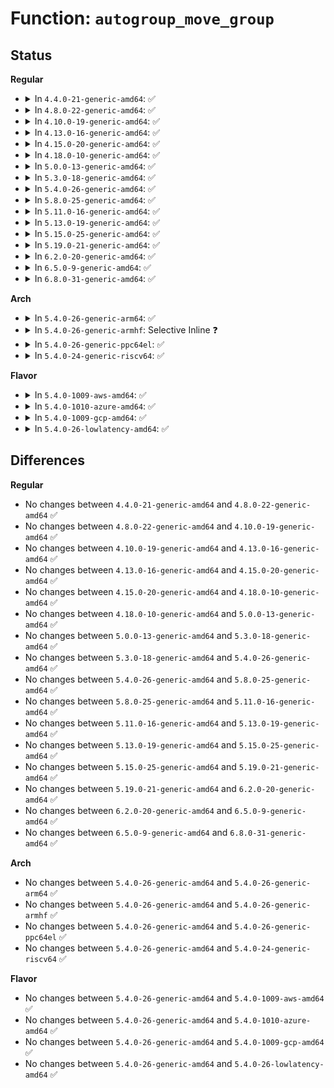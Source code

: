 # Function: <code>autogroup_move_group</code>

## Status
<b>Regular</b>
<ul>
<li>
<details>
<summary>In <code>4.4.0-21-generic-amd64</code>: ✅</summary>

```c
void autogroup_move_group(struct task_struct * p, struct autogroup * ag)
```

```json
{
  "name": "autogroup_move_group",
  "collision_type": "Unique Static",
  "inline_type": "No",
  "funcs": [
    {
      "addr": 18446744071579650400,
      "name": "autogroup_move_group",
      "external": false,
      "loc": "kernel/sched/auto_group.c:126",
      "file": "kernel/sched/auto_group.c",
      "inline": "seen, unknown",
      "caller_inline": [],
      "caller_func": [
        "kernel/sched/auto_group.c:sched_autogroup_detach",
        "kernel/sched/auto_group.c:sched_autogroup_create_attach"
      ]
    }
  ],
  "symbols": [
    {
      "addr": 18446744071579650400,
      "name": "autogroup_move_group",
      "section": ".text",
      "bind": "STB_LOCAL",
      "size": 343
    }
  ]
}
```
</details>
</li>
<li>
<details>
<summary>In <code>4.8.0-22-generic-amd64</code>: ✅</summary>

```c
void autogroup_move_group(struct task_struct * p, struct autogroup * ag)
```

```json
{
  "name": "autogroup_move_group",
  "collision_type": "Unique Static",
  "inline_type": "No",
  "funcs": [
    {
      "addr": 18446744071579665952,
      "name": "autogroup_move_group",
      "external": false,
      "loc": "kernel/sched/auto_group.c:126",
      "file": "kernel/sched/auto_group.c",
      "inline": "seen, unknown",
      "caller_inline": [],
      "caller_func": [
        "kernel/sched/auto_group.c:sched_autogroup_detach",
        "kernel/sched/auto_group.c:sched_autogroup_create_attach"
      ]
    }
  ],
  "symbols": [
    {
      "addr": 18446744071579665952,
      "name": "autogroup_move_group",
      "section": ".text",
      "bind": "STB_LOCAL",
      "size": 343
    }
  ]
}
```
</details>
</li>
<li>
<details>
<summary>In <code>4.10.0-19-generic-amd64</code>: ✅</summary>

```c
void autogroup_move_group(struct task_struct * p, struct autogroup * ag)
```

```json
{
  "name": "autogroup_move_group",
  "collision_type": "Unique Static",
  "inline_type": "No",
  "funcs": [
    {
      "addr": 18446744071579690528,
      "name": "autogroup_move_group",
      "external": false,
      "loc": "kernel/sched/auto_group.c:139",
      "file": "kernel/sched/auto_group.c",
      "inline": "seen, unknown",
      "caller_inline": [],
      "caller_func": [
        "kernel/sched/auto_group.c:sched_autogroup_detach",
        "kernel/sched/auto_group.c:sched_autogroup_create_attach"
      ]
    }
  ],
  "symbols": [
    {
      "addr": 18446744071579690528,
      "name": "autogroup_move_group",
      "section": ".text",
      "bind": "STB_LOCAL",
      "size": 333
    }
  ]
}
```
</details>
</li>
<li>
<details>
<summary>In <code>4.13.0-16-generic-amd64</code>: ✅</summary>

```c
void autogroup_move_group(struct task_struct * p, struct autogroup * ag)
```

```json
{
  "name": "autogroup_move_group",
  "collision_type": "Unique Static",
  "inline_type": "No",
  "funcs": [
    {
      "addr": 18446744071579687472,
      "name": "autogroup_move_group",
      "external": false,
      "loc": "kernel/sched/autogroup.c:139",
      "file": "kernel/sched/autogroup.c",
      "inline": "seen, unknown",
      "caller_inline": [],
      "caller_func": [
        "kernel/sched/autogroup.c:sched_autogroup_detach",
        "kernel/sched/autogroup.c:sched_autogroup_create_attach"
      ]
    }
  ],
  "symbols": [
    {
      "addr": 18446744071579687472,
      "name": "autogroup_move_group",
      "section": ".text",
      "bind": "STB_LOCAL",
      "size": 268
    }
  ]
}
```
</details>
</li>
<li>
<details>
<summary>In <code>4.15.0-20-generic-amd64</code>: ✅</summary>

```c
void autogroup_move_group(struct task_struct * p, struct autogroup * ag)
```

```json
{
  "name": "autogroup_move_group",
  "collision_type": "Unique Static",
  "inline_type": "No",
  "funcs": [
    {
      "addr": 18446744071579718304,
      "name": "autogroup_move_group",
      "external": false,
      "loc": "kernel/sched/autogroup.c:139",
      "file": "kernel/sched/autogroup.c",
      "inline": "seen, unknown",
      "caller_inline": [],
      "caller_func": [
        "kernel/sched/autogroup.c:sched_autogroup_detach",
        "kernel/sched/autogroup.c:sched_autogroup_create_attach"
      ]
    }
  ],
  "symbols": [
    {
      "addr": 18446744071579718304,
      "name": "autogroup_move_group",
      "section": ".text",
      "bind": "STB_LOCAL",
      "size": 278
    }
  ]
}
```
</details>
</li>
<li>
<details>
<summary>In <code>4.18.0-10-generic-amd64</code>: ✅</summary>

```c
void autogroup_move_group(struct task_struct * p, struct autogroup * ag)
```

```json
{
  "name": "autogroup_move_group",
  "collision_type": "Unique Static",
  "inline_type": "No",
  "funcs": [
    {
      "addr": 18446744071579751024,
      "name": "autogroup_move_group",
      "external": false,
      "loc": "kernel/sched/autogroup.c:136",
      "file": "kernel/sched/autogroup.c",
      "inline": "seen, unknown",
      "caller_inline": [],
      "caller_func": [
        "kernel/sched/autogroup.c:sched_autogroup_detach",
        "kernel/sched/autogroup.c:sched_autogroup_create_attach"
      ]
    }
  ],
  "symbols": [
    {
      "addr": 18446744071579751024,
      "name": "autogroup_move_group",
      "section": ".text",
      "bind": "STB_LOCAL",
      "size": 280
    }
  ]
}
```
</details>
</li>
<li>
<details>
<summary>In <code>5.0.0-13-generic-amd64</code>: ✅</summary>

```c
void autogroup_move_group(struct task_struct * p, struct autogroup * ag)
```

```json
{
  "name": "autogroup_move_group",
  "collision_type": "Unique Static",
  "inline_type": "No",
  "funcs": [
    {
      "addr": 18446744071579793888,
      "name": "autogroup_move_group",
      "external": false,
      "loc": "kernel/sched/autogroup.c:136",
      "file": "kernel/sched/autogroup.c",
      "inline": "seen, unknown",
      "caller_inline": [],
      "caller_func": [
        "kernel/sched/autogroup.c:sched_autogroup_detach",
        "kernel/sched/autogroup.c:sched_autogroup_create_attach"
      ]
    }
  ],
  "symbols": [
    {
      "addr": 18446744071579793888,
      "name": "autogroup_move_group",
      "section": ".text",
      "bind": "STB_LOCAL",
      "size": 280
    }
  ]
}
```
</details>
</li>
<li>
<details>
<summary>In <code>5.3.0-18-generic-amd64</code>: ✅</summary>

```c
void autogroup_move_group(struct task_struct * p, struct autogroup * ag)
```

```json
{
  "name": "autogroup_move_group",
  "collision_type": "Unique Static",
  "inline_type": "No",
  "funcs": [
    {
      "addr": 18446744071579822432,
      "name": "autogroup_move_group",
      "external": false,
      "loc": "kernel/sched/autogroup.c:136",
      "file": "kernel/sched/autogroup.c",
      "inline": "seen, unknown",
      "caller_inline": [],
      "caller_func": [
        "kernel/sched/autogroup.c:sched_autogroup_detach",
        "kernel/sched/autogroup.c:sched_autogroup_create_attach"
      ]
    }
  ],
  "symbols": [
    {
      "addr": 18446744071579822432,
      "name": "autogroup_move_group",
      "section": ".text",
      "bind": "STB_LOCAL",
      "size": 266
    }
  ]
}
```
</details>
</li>
<li>
<details>
<summary>In <code>5.4.0-26-generic-amd64</code>: ✅</summary>

```c
void autogroup_move_group(struct task_struct * p, struct autogroup * ag)
```

```json
{
  "name": "autogroup_move_group",
  "collision_type": "Unique Static",
  "inline_type": "No",
  "funcs": [
    {
      "addr": 18446744071579870528,
      "name": "autogroup_move_group",
      "external": false,
      "loc": "kernel/sched/autogroup.c:136",
      "file": "kernel/sched/autogroup.c",
      "inline": "seen, unknown",
      "caller_inline": [],
      "caller_func": [
        "kernel/sched/autogroup.c:sched_autogroup_detach",
        "kernel/sched/autogroup.c:sched_autogroup_create_attach"
      ]
    }
  ],
  "symbols": [
    {
      "addr": 18446744071579870528,
      "name": "autogroup_move_group",
      "section": ".text",
      "bind": "STB_LOCAL",
      "size": 296
    }
  ]
}
```
</details>
</li>
<li>
<details>
<summary>In <code>5.8.0-25-generic-amd64</code>: ✅</summary>

```c
void autogroup_move_group(struct task_struct * p, struct autogroup * ag)
```

```json
{
  "name": "autogroup_move_group",
  "collision_type": "Unique Static",
  "inline_type": "No",
  "funcs": [
    {
      "addr": 18446744071579912400,
      "name": "autogroup_move_group",
      "external": false,
      "loc": "kernel/sched/autogroup.c:136",
      "file": "kernel/sched/autogroup.c",
      "inline": "seen, unknown",
      "caller_inline": [],
      "caller_func": [
        "kernel/sched/autogroup.c:sched_autogroup_detach",
        "kernel/sched/autogroup.c:sched_autogroup_create_attach"
      ]
    }
  ],
  "symbols": [
    {
      "addr": 18446744071579912400,
      "name": "autogroup_move_group",
      "section": ".text",
      "bind": "STB_LOCAL",
      "size": 351
    }
  ]
}
```
</details>
</li>
<li>
<details>
<summary>In <code>5.11.0-16-generic-amd64</code>: ✅</summary>

```c
void autogroup_move_group(struct task_struct * p, struct autogroup * ag)
```

```json
{
  "name": "autogroup_move_group",
  "collision_type": "Unique Static",
  "inline_type": "No",
  "funcs": [
    {
      "addr": 18446744071579905872,
      "name": "autogroup_move_group",
      "external": false,
      "loc": "kernel/sched/autogroup.c:136",
      "file": "kernel/sched/autogroup.c",
      "inline": "seen, unknown",
      "caller_inline": [],
      "caller_func": [
        "kernel/sched/autogroup.c:sched_autogroup_detach",
        "kernel/sched/autogroup.c:sched_autogroup_create_attach"
      ]
    }
  ],
  "symbols": [
    {
      "addr": 18446744071579905872,
      "name": "autogroup_move_group",
      "section": ".text",
      "bind": "STB_LOCAL",
      "size": 351
    }
  ]
}
```
</details>
</li>
<li>
<details>
<summary>In <code>5.13.0-19-generic-amd64</code>: ✅</summary>

```c
void autogroup_move_group(struct task_struct * p, struct autogroup * ag)
```

```json
{
  "name": "autogroup_move_group",
  "collision_type": "Unique Static",
  "inline_type": "No",
  "funcs": [
    {
      "addr": 18446744071579914896,
      "name": "autogroup_move_group",
      "external": false,
      "loc": "kernel/sched/autogroup.c:136",
      "file": "kernel/sched/autogroup.c",
      "inline": "seen, unknown",
      "caller_inline": [],
      "caller_func": [
        "kernel/sched/autogroup.c:sched_autogroup_detach",
        "kernel/sched/autogroup.c:sched_autogroup_create_attach"
      ]
    }
  ],
  "symbols": [
    {
      "addr": 18446744071579914896,
      "name": "autogroup_move_group",
      "section": ".text",
      "bind": "STB_LOCAL",
      "size": 347
    }
  ]
}
```
</details>
</li>
<li>
<details>
<summary>In <code>5.15.0-25-generic-amd64</code>: ✅</summary>

```c
void autogroup_move_group(struct task_struct * p, struct autogroup * ag)
```

```json
{
  "name": "autogroup_move_group",
  "collision_type": "Unique Static",
  "inline_type": "No",
  "funcs": [
    {
      "addr": 18446744071580036864,
      "name": "autogroup_move_group",
      "external": false,
      "loc": "kernel/sched/autogroup.c:136",
      "file": "kernel/sched/autogroup.c",
      "inline": "seen, unknown",
      "caller_inline": [],
      "caller_func": [
        "kernel/sched/autogroup.c:sched_autogroup_detach",
        "kernel/sched/autogroup.c:sched_autogroup_create_attach"
      ]
    }
  ],
  "symbols": [
    {
      "addr": 18446744071580036864,
      "name": "autogroup_move_group",
      "section": ".text",
      "bind": "STB_LOCAL",
      "size": 347
    }
  ]
}
```
</details>
</li>
<li>
<details>
<summary>In <code>5.19.0-21-generic-amd64</code>: ✅</summary>

```c
void autogroup_move_group(struct task_struct * p, struct autogroup * ag)
```

```json
{
  "name": "autogroup_move_group",
  "collision_type": "Unique Static",
  "inline_type": "No",
  "funcs": [
    {
      "addr": 18446744071580171856,
      "name": "autogroup_move_group",
      "external": false,
      "loc": "kernel/sched/autogroup.c:158",
      "file": "kernel/sched/build_utility.c",
      "inline": "seen, unknown",
      "caller_inline": [],
      "caller_func": [
        "kernel/sched/build_utility.c:sched_autogroup_detach",
        "kernel/sched/build_utility.c:sched_autogroup_create_attach"
      ]
    }
  ],
  "symbols": [
    {
      "addr": 18446744071580171856,
      "name": "autogroup_move_group",
      "section": ".text",
      "bind": "STB_LOCAL",
      "size": 367
    }
  ]
}
```
</details>
</li>
<li>
<details>
<summary>In <code>6.2.0-20-generic-amd64</code>: ✅</summary>

```c
void autogroup_move_group(struct task_struct * p, struct autogroup * ag)
```

```json
{
  "name": "autogroup_move_group",
  "collision_type": "Unique Static",
  "inline_type": "No",
  "funcs": [
    {
      "addr": 18446744071580352496,
      "name": "autogroup_move_group",
      "external": false,
      "loc": "kernel/sched/autogroup.c:158",
      "file": "kernel/sched/build_utility.c",
      "inline": "seen, unknown",
      "caller_inline": [],
      "caller_func": [
        "kernel/sched/build_utility.c:sched_autogroup_detach",
        "kernel/sched/build_utility.c:sched_autogroup_create_attach"
      ]
    }
  ],
  "symbols": [
    {
      "addr": 18446744071580352496,
      "name": "autogroup_move_group",
      "section": ".text",
      "bind": "STB_LOCAL",
      "size": 369
    }
  ]
}
```
</details>
</li>
<li>
<details>
<summary>In <code>6.5.0-9-generic-amd64</code>: ✅</summary>

```c
void autogroup_move_group(struct task_struct * p, struct autogroup * ag)
```

```json
{
  "name": "autogroup_move_group",
  "collision_type": "Unique Static",
  "inline_type": "No",
  "funcs": [
    {
      "addr": 18446744071580417520,
      "name": "autogroup_move_group",
      "external": false,
      "loc": "kernel/sched/autogroup.c:158",
      "file": "kernel/sched/build_utility.c",
      "inline": "seen, unknown",
      "caller_inline": [],
      "caller_func": [
        "kernel/sched/build_utility.c:sched_autogroup_detach",
        "kernel/sched/build_utility.c:sched_autogroup_create_attach"
      ]
    }
  ],
  "symbols": [
    {
      "addr": 18446744071580417520,
      "name": "autogroup_move_group",
      "section": ".text",
      "bind": "STB_LOCAL",
      "size": 369
    }
  ]
}
```
</details>
</li>
<li>
<details>
<summary>In <code>6.8.0-31-generic-amd64</code>: ✅</summary>

```c
void autogroup_move_group(struct task_struct * p, struct autogroup * ag)
```

```json
{
  "name": "autogroup_move_group",
  "collision_type": "Unique Static",
  "inline_type": "No",
  "funcs": [
    {
      "addr": 18446744071580475152,
      "name": "autogroup_move_group",
      "external": false,
      "loc": "kernel/sched/autogroup.c:158",
      "file": "kernel/sched/build_utility.c",
      "inline": "seen, unknown",
      "caller_inline": [],
      "caller_func": [
        "kernel/sched/build_utility.c:sched_autogroup_detach",
        "kernel/sched/build_utility.c:sched_autogroup_create_attach"
      ]
    }
  ],
  "symbols": [
    {
      "addr": 18446744071580475152,
      "name": "autogroup_move_group",
      "section": ".text",
      "bind": "STB_LOCAL",
      "size": 369
    }
  ]
}
```
</details>
</li>
</ul>
<b>Arch</b>
<ul>
<li>
<details>
<summary>In <code>5.4.0-26-generic-arm64</code>: ✅</summary>

```c
void autogroup_move_group(struct task_struct * p, struct autogroup * ag)
```

```json
{
  "name": "autogroup_move_group",
  "collision_type": "Unique Static",
  "inline_type": "No",
  "funcs": [
    {
      "addr": 18446603336491069208,
      "name": "autogroup_move_group",
      "external": false,
      "loc": "kernel/sched/autogroup.c:136",
      "file": "kernel/sched/autogroup.c",
      "inline": "seen, unknown",
      "caller_inline": [],
      "caller_func": [
        "kernel/sched/autogroup.c:sched_autogroup_detach",
        "kernel/sched/autogroup.c:sched_autogroup_create_attach"
      ]
    }
  ],
  "symbols": [
    {
      "addr": 18446603336491069208,
      "name": "autogroup_move_group",
      "section": ".text",
      "bind": "STB_LOCAL",
      "size": 304
    }
  ]
}
```
</details>
</li>
<li>
<details>
<summary>In <code>5.4.0-26-generic-armhf</code>: Selective Inline ❓</summary>

```c
void autogroup_move_group(struct task_struct * p, struct autogroup * ag)
```

```json
{
  "name": "autogroup_move_group",
  "collision_type": "Unique Static",
  "inline_type": "Selective",
  "funcs": [
    {
      "addr": 3225073648,
      "name": "autogroup_move_group",
      "external": false,
      "loc": "kernel/sched/autogroup.c:136",
      "file": "kernel/sched/autogroup.c",
      "inline": "not declared, inlined",
      "caller_inline": [],
      "caller_func": [
        "kernel/sched/autogroup.c:sched_autogroup_detach",
        "kernel/sched/autogroup.c:sched_autogroup_create_attach"
      ]
    }
  ],
  "symbols": [
    {
      "addr": 3225073648,
      "name": "autogroup_move_group",
      "section": ".text",
      "bind": "STB_LOCAL",
      "size": 280
    }
  ]
}
```
</details>
</li>
<li>
<details>
<summary>In <code>5.4.0-26-generic-ppc64el</code>: ✅</summary>

```c
void autogroup_move_group(struct task_struct * p, struct autogroup * ag)
```

```json
{
  "name": "autogroup_move_group",
  "collision_type": "Unique Static",
  "inline_type": "No",
  "funcs": [
    {
      "addr": 13835058055283950240,
      "name": "autogroup_move_group",
      "external": false,
      "loc": "kernel/sched/autogroup.c:136",
      "file": "kernel/sched/autogroup.c",
      "inline": "seen, unknown",
      "caller_inline": [],
      "caller_func": [
        "kernel/sched/autogroup.c:sched_autogroup_detach",
        "kernel/sched/autogroup.c:sched_autogroup_create_attach"
      ]
    }
  ],
  "symbols": [
    {
      "addr": 13835058055283950240,
      "name": "autogroup_move_group",
      "section": ".text",
      "bind": "STB_LOCAL",
      "size": 348
    }
  ]
}
```
</details>
</li>
<li>
<details>
<summary>In <code>5.4.0-24-generic-riscv64</code>: ✅</summary>

```c
void autogroup_move_group(struct task_struct * p, struct autogroup * ag)
```

```json
{
  "name": "autogroup_move_group",
  "collision_type": "Unique Static",
  "inline_type": "No",
  "funcs": [
    {
      "addr": 18446743936271659680,
      "name": "autogroup_move_group",
      "external": false,
      "loc": "kernel/sched/autogroup.c:136",
      "file": "kernel/sched/autogroup.c",
      "inline": "seen, unknown",
      "caller_inline": [],
      "caller_func": [
        "kernel/sched/autogroup.c:sched_autogroup_detach",
        "kernel/sched/autogroup.c:sched_autogroup_create_attach"
      ]
    }
  ],
  "symbols": [
    {
      "addr": 18446743936271659680,
      "name": "autogroup_move_group",
      "section": ".text",
      "bind": "STB_LOCAL",
      "size": 228
    }
  ]
}
```
</details>
</li>
</ul>
<b>Flavor</b>
<ul>
<li>
<details>
<summary>In <code>5.4.0-1009-aws-amd64</code>: ✅</summary>

```c
void autogroup_move_group(struct task_struct * p, struct autogroup * ag)
```

```json
{
  "name": "autogroup_move_group",
  "collision_type": "Unique Static",
  "inline_type": "No",
  "funcs": [
    {
      "addr": 18446744071579842880,
      "name": "autogroup_move_group",
      "external": false,
      "loc": "kernel/sched/autogroup.c:136",
      "file": "kernel/sched/autogroup.c",
      "inline": "seen, unknown",
      "caller_inline": [],
      "caller_func": [
        "kernel/sched/autogroup.c:sched_autogroup_detach",
        "kernel/sched/autogroup.c:sched_autogroup_create_attach"
      ]
    }
  ],
  "symbols": [
    {
      "addr": 18446744071579842880,
      "name": "autogroup_move_group",
      "section": ".text",
      "bind": "STB_LOCAL",
      "size": 266
    }
  ]
}
```
</details>
</li>
<li>
<details>
<summary>In <code>5.4.0-1010-azure-amd64</code>: ✅</summary>

```c
void autogroup_move_group(struct task_struct * p, struct autogroup * ag)
```

```json
{
  "name": "autogroup_move_group",
  "collision_type": "Unique Static",
  "inline_type": "No",
  "funcs": [
    {
      "addr": 18446744071579777616,
      "name": "autogroup_move_group",
      "external": false,
      "loc": "kernel/sched/autogroup.c:136",
      "file": "kernel/sched/autogroup.c",
      "inline": "seen, unknown",
      "caller_inline": [],
      "caller_func": [
        "kernel/sched/autogroup.c:sched_autogroup_detach",
        "kernel/sched/autogroup.c:sched_autogroup_create_attach"
      ]
    }
  ],
  "symbols": [
    {
      "addr": 18446744071579777616,
      "name": "autogroup_move_group",
      "section": ".text",
      "bind": "STB_LOCAL",
      "size": 296
    }
  ]
}
```
</details>
</li>
<li>
<details>
<summary>In <code>5.4.0-1009-gcp-amd64</code>: ✅</summary>

```c
void autogroup_move_group(struct task_struct * p, struct autogroup * ag)
```

```json
{
  "name": "autogroup_move_group",
  "collision_type": "Unique Static",
  "inline_type": "No",
  "funcs": [
    {
      "addr": 18446744071579830896,
      "name": "autogroup_move_group",
      "external": false,
      "loc": "kernel/sched/autogroup.c:136",
      "file": "kernel/sched/autogroup.c",
      "inline": "seen, unknown",
      "caller_inline": [],
      "caller_func": [
        "kernel/sched/autogroup.c:sched_autogroup_detach",
        "kernel/sched/autogroup.c:sched_autogroup_create_attach"
      ]
    }
  ],
  "symbols": [
    {
      "addr": 18446744071579830896,
      "name": "autogroup_move_group",
      "section": ".text",
      "bind": "STB_LOCAL",
      "size": 296
    }
  ]
}
```
</details>
</li>
<li>
<details>
<summary>In <code>5.4.0-26-lowlatency-amd64</code>: ✅</summary>

```c
void autogroup_move_group(struct task_struct * p, struct autogroup * ag)
```

```json
{
  "name": "autogroup_move_group",
  "collision_type": "Unique Static",
  "inline_type": "No",
  "funcs": [
    {
      "addr": 18446744071579876128,
      "name": "autogroup_move_group",
      "external": false,
      "loc": "kernel/sched/autogroup.c:136",
      "file": "kernel/sched/autogroup.c",
      "inline": "seen, unknown",
      "caller_inline": [],
      "caller_func": [
        "kernel/sched/autogroup.c:sched_autogroup_detach",
        "kernel/sched/autogroup.c:sched_autogroup_create_attach"
      ]
    }
  ],
  "symbols": [
    {
      "addr": 18446744071579876128,
      "name": "autogroup_move_group",
      "section": ".text",
      "bind": "STB_LOCAL",
      "size": 266
    }
  ]
}
```
</details>
</li>
</ul>

## Differences
<b>Regular</b>
<ul>
<li>
No changes between <code>4.4.0-21-generic-amd64</code> and <code>4.8.0-22-generic-amd64</code> ✅
</li>
<li>
No changes between <code>4.8.0-22-generic-amd64</code> and <code>4.10.0-19-generic-amd64</code> ✅
</li>
<li>
No changes between <code>4.10.0-19-generic-amd64</code> and <code>4.13.0-16-generic-amd64</code> ✅
</li>
<li>
No changes between <code>4.13.0-16-generic-amd64</code> and <code>4.15.0-20-generic-amd64</code> ✅
</li>
<li>
No changes between <code>4.15.0-20-generic-amd64</code> and <code>4.18.0-10-generic-amd64</code> ✅
</li>
<li>
No changes between <code>4.18.0-10-generic-amd64</code> and <code>5.0.0-13-generic-amd64</code> ✅
</li>
<li>
No changes between <code>5.0.0-13-generic-amd64</code> and <code>5.3.0-18-generic-amd64</code> ✅
</li>
<li>
No changes between <code>5.3.0-18-generic-amd64</code> and <code>5.4.0-26-generic-amd64</code> ✅
</li>
<li>
No changes between <code>5.4.0-26-generic-amd64</code> and <code>5.8.0-25-generic-amd64</code> ✅
</li>
<li>
No changes between <code>5.8.0-25-generic-amd64</code> and <code>5.11.0-16-generic-amd64</code> ✅
</li>
<li>
No changes between <code>5.11.0-16-generic-amd64</code> and <code>5.13.0-19-generic-amd64</code> ✅
</li>
<li>
No changes between <code>5.13.0-19-generic-amd64</code> and <code>5.15.0-25-generic-amd64</code> ✅
</li>
<li>
No changes between <code>5.15.0-25-generic-amd64</code> and <code>5.19.0-21-generic-amd64</code> ✅
</li>
<li>
No changes between <code>5.19.0-21-generic-amd64</code> and <code>6.2.0-20-generic-amd64</code> ✅
</li>
<li>
No changes between <code>6.2.0-20-generic-amd64</code> and <code>6.5.0-9-generic-amd64</code> ✅
</li>
<li>
No changes between <code>6.5.0-9-generic-amd64</code> and <code>6.8.0-31-generic-amd64</code> ✅
</li>
</ul>
<b>Arch</b>
<ul>
<li>
No changes between <code>5.4.0-26-generic-amd64</code> and <code>5.4.0-26-generic-arm64</code> ✅
</li>
<li>
No changes between <code>5.4.0-26-generic-amd64</code> and <code>5.4.0-26-generic-armhf</code> ✅
</li>
<li>
No changes between <code>5.4.0-26-generic-amd64</code> and <code>5.4.0-26-generic-ppc64el</code> ✅
</li>
<li>
No changes between <code>5.4.0-26-generic-amd64</code> and <code>5.4.0-24-generic-riscv64</code> ✅
</li>
</ul>
<b>Flavor</b>
<ul>
<li>
No changes between <code>5.4.0-26-generic-amd64</code> and <code>5.4.0-1009-aws-amd64</code> ✅
</li>
<li>
No changes between <code>5.4.0-26-generic-amd64</code> and <code>5.4.0-1010-azure-amd64</code> ✅
</li>
<li>
No changes between <code>5.4.0-26-generic-amd64</code> and <code>5.4.0-1009-gcp-amd64</code> ✅
</li>
<li>
No changes between <code>5.4.0-26-generic-amd64</code> and <code>5.4.0-26-lowlatency-amd64</code> ✅
</li>
</ul>
